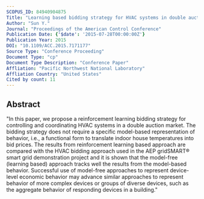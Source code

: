 ```yaml
---
SCOPUS_ID: 84940904875
Title: "Learning based bidding strategy for HVAC systems in double auction retail energy markets"
Author: "Sun Y."
Journal: "Proceedings of the American Control Conference"
Publication Date: {'$date': '2015-07-28T00:00:00Z'}
Publication Year: 2015
DOI: "10.1109/ACC.2015.7171177"
Source Type: "Conference Proceeding"
Document Type: "cp"
Document Type Description: "Conference Paper"
Affliation: "Pacific Northwest National Laboratory"
Affliation Country: "United States"
Cited by count: 11
---
```


## Abstract
"In this paper, we propose a reinforcement learning bidding strategy for controlling and coordinating HVAC systems in a double auction market. The bidding strategy does not require a specific model-based representation of behavior, i.e., a functional form to translate indoor house temperatures into bid prices. The results from reinforcement learning based approach are compared with the HVAC bidding approach used in the AEP gridSMART® smart grid demonstration project and it is shown that the model-free (learning based) approach tracks well the results from the model-based behavior. Successful use of model-free approaches to represent device-level economic behavior may advance similar approaches to represent behavior of more complex devices or groups of diverse devices, such as the aggregate behavior of responding devices in a building."
